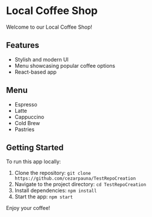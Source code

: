 # Local Coffee Shop

Welcome to our Local Coffee Shop!

## Features
- Stylish and modern UI
- Menu showcasing popular coffee options
- React-based app

## Menu
- Espresso
- Latte
- Cappuccino
- Cold Brew
- Pastries

## Getting Started
To run this app locally:
1. Clone the repository: `git clone https://github.com/cezarpauna/TestRepoCreation`
2. Navigate to the project directory: `cd TestRepoCreation`
3. Install dependencies: `npm install`
4. Start the app: `npm start`

Enjoy your coffee!